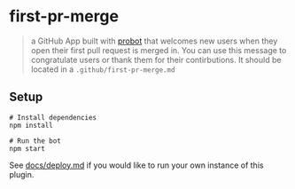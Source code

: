 # first-pr-merge

> a GitHub App built with [probot](https://github.com/probot/probot) that welcomes new users when they open their first pull request is merged in. You can use this message to congratulate users or thank them for their contirbutions. It should be located in a `.github/first-pr-merge.md`

## Setup

```
# Install dependencies
npm install

# Run the bot
npm start
```

See [docs/deploy.md](docs/deploy.md) if you would like to run your own instance of this plugin.
